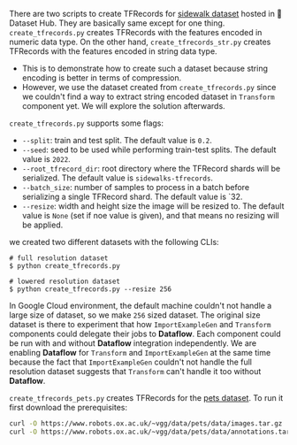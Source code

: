 There are two scripts to create TFRecords for [sidewalk dataset](https://huggingface.co/datasets/segments/sidewalk-semantic) hosted in 🤗 Dataset Hub. They are basically same except for one thing. `create_tfrecords.py` creates TFRecords with the features encoded in numeric data type. On the other hand, `create_tfrecords_str.py` creates TFRecords with the features encoded in string data type. 
- This is to demonstrate how to create such a dataset because string encoding is better in terms of compression.
- However, we use the dataset created from `create_tfrecords.py` since we couldn't find a way to extract string encoded dataset in `Transform` component yet. We will explore the solution afterwards.

`create_tfrecords.py` supports some flags:
- `--split`: train and test split. The default value is `0.2`.
- `--seed`: seed to be used while performing train-test splits. The default value is `2022`.
- `--root_tfrecord_dir`: root directory where the TFRecord shards will be serialized. The default value is `sidewalks-tfrecords`.
- `--batch_size`: number of samples to process in a batch before serializing a single TFRecord shard. The default value is `32.
- `--resize`: width and height size the image will be resized to. The default value is `None` (set if noe value is given), and that means no resizing will be applied.

we created two different datasets with the following CLIs:
```console
# full resolution dataset
$ python create_tfrecords.py

# lowered resolution dataset
$ python create_tfrecords.py --resize 256
```

In Google Cloud environment, the default machine couldn't not handle a large size of dataset, so we make `256` sized dataset. The original size dataset is there to experiment that how `ImportExampleGen` and `Transform` components could delegate their jobs to **Dataflow**. Each component could be run with and without **Dataflow** integration independently. We are enabling **Dataflow** for `Transform` and `ImportExampleGen` at the same time because the fact that `ImportExampleGen` couldn't not handle the full resolution dataset suggests that `Transform` can't handle it too without **Dataflow**.

`create_tfrecords_pets.py` creates TFRecords for the [pets dataset](http://www.robots.ox.ac.uk/~vgg/data/pets/). To run it first download
the prerequisites:

```bash
curl -O https://www.robots.ox.ac.uk/~vgg/data/pets/data/images.tar.gz
curl -O https://www.robots.ox.ac.uk/~vgg/data/pets/data/annotations.tar.gz
```